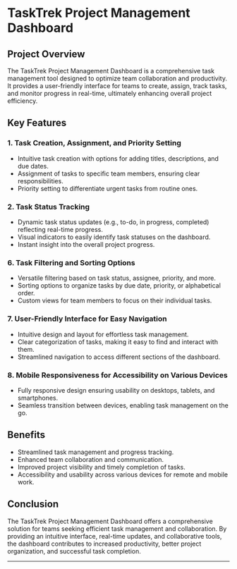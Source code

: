 # TaskTrek Project Management Dashboard

## Project Overview

The TaskTrek Project Management Dashboard is a comprehensive task management tool designed to optimize team collaboration and productivity. It provides a user-friendly interface for teams to create, assign, track tasks, and monitor progress in real-time, ultimately enhancing overall project efficiency.

## Key Features

### 1. Task Creation, Assignment, and Priority Setting

- Intuitive task creation with options for adding titles, descriptions, and due dates.
- Assignment of tasks to specific team members, ensuring clear responsibilities.
- Priority setting to differentiate urgent tasks from routine ones.

### 2. Task Status Tracking

- Dynamic task status updates (e.g., to-do, in progress, completed) reflecting real-time progress.
- Visual indicators to easily identify task statuses on the dashboard.
- Instant insight into the overall project progress.

### 6. Task Filtering and Sorting Options

- Versatile filtering based on task status, assignee, priority, and more.
- Sorting options to organize tasks by due date, priority, or alphabetical order.
- Custom views for team members to focus on their individual tasks.

### 7. User-Friendly Interface for Easy Navigation

- Intuitive design and layout for effortless task management.
- Clear categorization of tasks, making it easy to find and interact with them.
- Streamlined navigation to access different sections of the dashboard.

### 8. Mobile Responsiveness for Accessibility on Various Devices

- Fully responsive design ensuring usability on desktops, tablets, and smartphones.
- Seamless transition between devices, enabling task management on the go.

## Benefits

- Streamlined task management and progress tracking.
- Enhanced team collaboration and communication.
- Improved project visibility and timely completion of tasks.
- Accessibility and usability across various devices for remote and mobile work.

## Conclusion

The TaskTrek Project Management Dashboard offers a comprehensive solution for teams seeking efficient task management and collaboration. By providing an intuitive interface, real-time updates, and collaborative tools, the dashboard contributes to increased productivity, better project organization, and successful task completion.

---
